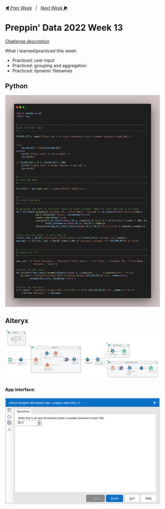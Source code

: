 <h6><a href="..\preppin-data-2022-12\README.md">◀  Prev Week</a>&nbsp;&nbsp;&nbsp;|&nbsp;&nbsp;&nbsp;<a href="..\preppin-data-2022-14\README.md">Next Week  ▶</a></h6>

# Preppin' Data 2022 Week 13

[Challenge description](https://preppindata.blogspot.com/)

What I learned/practiced this week:
* Practiced: user input
* Practiced: grouping and aggregation
* Practiced: dynamic filenames

## Python
<a href="preppin-data-2022-13.py">
<img src="img-python-code-2022-13.png?raw=true" alt="Python code">
</a>

## Alteryx
<a href="preppin-data-2022-13.yxzp">
<img src="img-alteryx-2022-13.png?raw=true" alt="Alteryx workflow">
</a>
<br>

#### App interface:

<a href="preppin-data-2022-13.yxzp">
<img src="img-alteryx-app-form-2022-13.png?raw=true" alt="Alteryx app interface">
</a>
